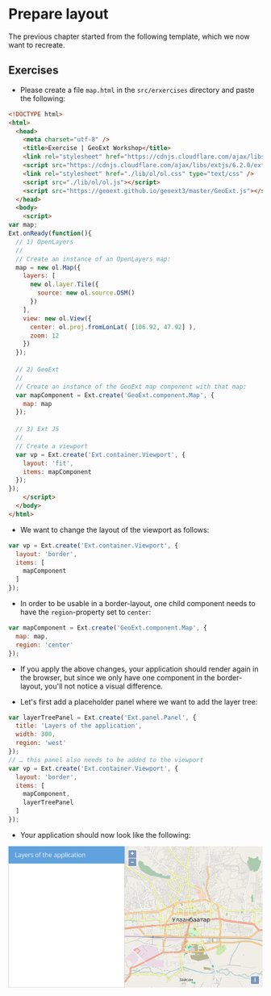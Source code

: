 # Prepare layout

The previous chapter started from the following template, which we now want to recreate.

## Exercises

* Please create a file `map.html` in the `src/erxercises` directory and paste the following:

```html
<!DOCTYPE html>
<html>
  <head>
    <meta charset="utf-8" />
    <title>Exercise | GeoExt Workshop</title>
    <link rel="stylesheet" href="https://cdnjs.cloudflare.com/ajax/libs/extjs/6.2.0/classic/theme-triton/resources/theme-triton-all.css" type="text/css" />
    <script src="https://cdnjs.cloudflare.com/ajax/libs/extjs/6.2.0/ext-all.js"></script>
    <link rel="stylesheet" href="./lib/ol/ol.css" type="text/css" />
    <script src="./lib/ol/ol.js"></script>
    <script src="https://geoext.github.io/geoext3/master/GeoExt.js"></script>
  </head>
  <body>
    <script>
var map;
Ext.onReady(function(){
  // 1) OpenLayers
  //
  // Create an instance of an OpenLayers map:
  map = new ol.Map({
    layers: [
      new ol.layer.Tile({
        source: new ol.source.OSM()
      })
    ],
    view: new ol.View({
      center: ol.proj.fromLonLat( [106.92, 47.92] ),
      zoom: 12
    })
  });

  // 2) GeoExt
  //
  // Create an instance of the GeoExt map component with that map:
  var mapComponent = Ext.create('GeoExt.component.Map', {
    map: map
  });

  // 3) Ext JS
  //
  // Create a viewport
  var vp = Ext.create('Ext.container.Viewport', {
    layout: 'fit',
    items: mapComponent
  });
});
    </script>
  </body>
</html>
```

* We want to change the layout of the viewport as follows:

```js
var vp = Ext.create('Ext.container.Viewport', {
  layout: 'border',
  items: [
    mapComponent
  ]
});
```

* In order to be usable in a border-layout, one child component needs to have the `region`-property set to `center`:

```js
var mapComponent = Ext.create('GeoExt.component.Map', {
  map: map,
  region: 'center'
});
```

* If you apply the above changes, your application should render again in the browser, but since we only have one component in the border-layout, you'll not notice a visual difference.

* Let's first add a placeholder panel where we want to add the layer tree:

```js
var layerTreePanel = Ext.create('Ext.panel.Panel', {
  title: 'Layers of the application',
  width: 300,
  region: 'west'
});
// … this panel also needs to be added to the viewport
var vp = Ext.create('Ext.container.Viewport', {
  layout: 'border',
  items: [
    mapComponent,
    layerTreePanel
  ]
});
```

* Your application should now look like the following:

![Our placeholder panel in the viewport](prepared.png)
